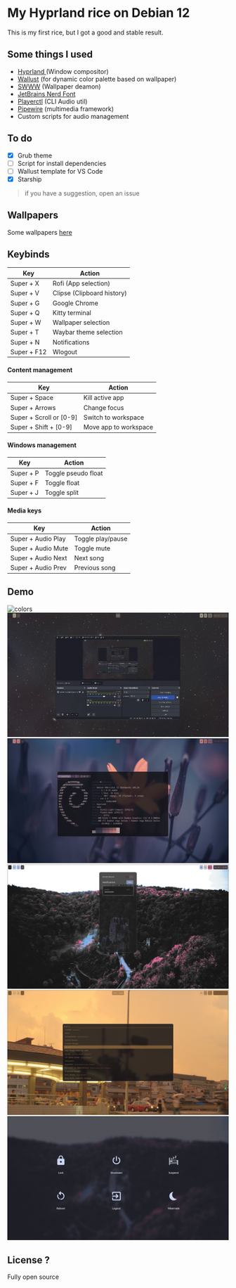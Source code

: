 # My Hyprland rice on Debian 12
This is my first rice, but I got a good and stable result.

## Some things I used
- [Hyprland ](https://wiki.hyprland.org/Getting-Started/Installation/)(Window compositor)
- [Wallust](https://crates.io/crates/wallust) (for dynamic color palette based on wallpaper)
- [SWWW](https://github.com/LGFae/swww) (Wallpaper deamon)
- [JetBrains Nerd Font](https://github.com/ryanoasis/nerd-fonts/releases/download/v3.2.1/JetBrainsMono.zip)
- [Playerctl](https://github.com/altdesktop/playerctl) (CLI Audio util)
- [Pipewire](https://pipewire.org/) (multimedia framework)
- Custom scripts for audio management

## To do
- [X] Grub theme
- [ ] Script for install dependencies
- [ ] Wallust template for VS Code
- [X] Starship

> if you have a suggestion, open an issue

## Wallpapers
Some wallpapers [here](https://www.dropbox.com/scl/fo/ri8dvub93qzsub2zklz8o/AJ-5rH3zNBIhbNqo4eljV7U?rlkey=xg0j4l804ng2ofs9dybqmwr27&st=4ra44xw2&dl=0)

## Keybinds
| Key  | Action  |
|  ---  |  ---  |
|  Super + X  |  Rofi (App selection)   |
|  Super + V  |  Clipse (Clipboard history)  |
|  Super + G  |  Google Chrome  |
|  Super + Q  |  Kitty terminal  |
|  Super + W  |  Wallpaper selection  |
|  Super + T  |  Waybar theme selection  |
|  Super + N  |  Notifications  |
|  Super + F12  |  Wlogout  |

#### Content management
| Key  | Action  |
|  ---  |  ---  |
|  Super + Space  |  Kill active app  |
|  Super + Arrows  |  Change focus  |
|  Super + Scroll or [0-9]  |  Switch to workspace  |
|  Super + Shift + [0-9]  |  Move app to workspace  |

#### Windows management
| Key  | Action  |
|  ---  |  ---  |
|  Super + P  |  Toggle pseudo float  |
|  Super + F  |  Toggle float  |
|  Super + J  |  Toggle split  |


#### Media keys
| Key  | Action  |
|  ---  |  ---  |
|  Super + Audio Play  |  Toggle play/pause  |
|  Super + Audio Mute  |  Toggle mute  |
|  Super + Audio Next  |  Next song  |
|  Super + Audio Prev  |  Previous song  |


## Demo
![colors](./demo/colors.gif)
![demo](./demo/demo.gif)
![terminal](./demo/kitty.png)
![swaync](./demo/swaync.png)
![rofi](./demo/rofi.png)
![wlogout](./demo/wlogout.png)

## License ?
Fully open source
